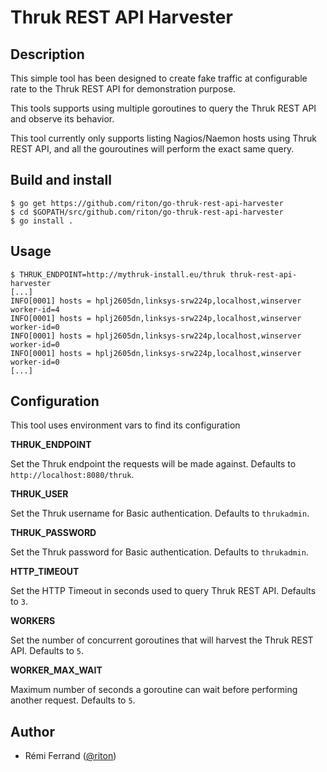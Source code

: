 # Thruk REST API Harvester

## Description

This simple tool has been designed to create fake traffic at configurable rate to the Thruk REST API
for demonstration purpose.

This tools supports using multiple goroutines to query the Thruk REST API and observe its behavior.

This tool currently only supports listing Nagios/Naemon hosts using Thruk REST API, and all the gouroutines
will perform the exact same query.

## Build and install

```
$ go get https://github.com/riton/go-thruk-rest-api-harvester
$ cd $GOPATH/src/github.com/riton/go-thruk-rest-api-harvester
$ go install .
```

## Usage

```
$ THRUK_ENDPOINT=http://mythruk-install.eu/thruk thruk-rest-api-harvester
[...]
INFO[0001] hosts = hplj2605dn,linksys-srw224p,localhost,winserver  worker-id=4
INFO[0001] hosts = hplj2605dn,linksys-srw224p,localhost,winserver  worker-id=0
INFO[0001] hosts = hplj2605dn,linksys-srw224p,localhost,winserver  worker-id=0
INFO[0001] hosts = hplj2605dn,linksys-srw224p,localhost,winserver  worker-id=0
[...]
```

## Configuration

This tool uses environment vars to find its configuration

**THRUK_ENDPOINT**

Set the Thruk endpoint the requests will be made against.
Defaults to `http://localhost:8080/thruk`.

**THRUK_USER**

Set the Thruk username for Basic authentication.
Defaults to `thrukadmin`.

**THRUK_PASSWORD**

Set the Thruk password for Basic authentication.
Defaults to `thrukadmin`.

**HTTP_TIMEOUT**

Set the HTTP Timeout in seconds used to query Thruk REST API.
Defaults to `3`.

**WORKERS**

Set the number of concurrent goroutines that will harvest the Thruk REST API.
Defaults to `5`.

**WORKER_MAX_WAIT**

Maximum number of seconds a goroutine can wait before performing another request.
Defaults to `5`.

## Author

* Rémi Ferrand ([@riton](https://github.com/riton))

